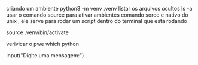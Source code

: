 criando um ambiente
    python3 -m venv .venv
listar os arquivos ocultos
    ls -a
usar o comando source para ativar ambientes
comando sorce e nativo do unix , ele serve para rodar um script dentro do terminal que esta rodando

source .venv/bin/activate

verivicar o pwe
    which python

input("Digite uma mensagem:")